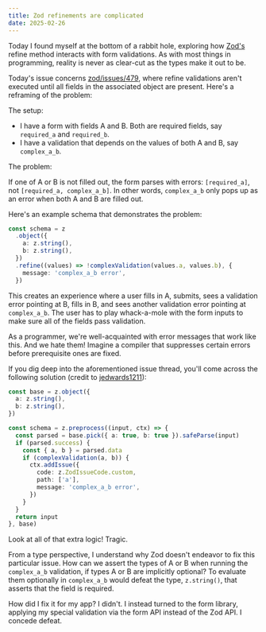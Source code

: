 ```yaml
---
title: Zod refinements are complicated
date: 2025-02-26
---
```


Today I found myself at the bottom of a rabbit hole, exploring how
[Zod's](https://zod.dev) refine method interacts with form validations. As with
most things in programming, reality is never as clear-cut as the types make it
out to be.

Today's issue concerns
[zod/issues/479](https://github.com/colinhacks/zod/issues/479), where refine
validations aren't executed until all fields in the associated object are
present. Here's a reframing of the problem:

The setup:

- I have a form with fields A and B. Both are required fields, say `required_a`
  and `required_b`.
- I have a validation that depends on the values of both A and B, say
  `complex_a_b`.

The problem:

If one of A or B is not filled out, the form parses with errors: `[required_a]`,
not `[required_a, complex_a_b]`. In other words, `complex_a_b` only pops up as
an error when both A and B are filled out.

Here's an example schema that demonstrates the problem:

```ts
const schema = z
  .object({
    a: z.string(),
    b: z.string(),
  })
  .refine((values) => !complexValidation(values.a, values.b), {
    message: 'complex_a_b error',
  })
```

This creates an experience where a user fills in A, submits, sees a validation
error pointing at B, fills in B, and sees another validation error pointing at
`complex_a_b`. The user has to play whack-a-mole with the form inputs to make
sure all of the fields pass validation.

As a programmer, we're well-acquainted with error messages that work like this.
And we hate them! Imagine a compiler that suppresses certain errors before
prerequisite ones are fixed.

If you dig deep into the aforementioned issue thread, you'll come across the
following solution (credit to
[jedwards1211](https://github.com/colinhacks/zod/issues/479#issuecomment-2429834215)):

```ts
const base = z.object({
  a: z.string(),
  b: z.string(),
})

const schema = z.preprocess((input, ctx) => {
  const parsed = base.pick({ a: true, b: true }).safeParse(input)
  if (parsed.success) {
    const { a, b } = parsed.data
    if (complexValidation(a, b)) {
      ctx.addIssue({
        code: z.ZodIssueCode.custom,
        path: ['a'],
        message: 'complex_a_b error',
      })
    }
  }
  return input
}, base)
```

Look at all of that extra logic! Tragic.

From a type perspective, I understand why Zod doesn't endeavor to fix this
particular issue. How can we assert the types of A or B when running the
`complex_a_b` validation, if types A or B are implicitly optional? To evaluate
them optionally in `complex_a_b` would defeat the type, `z.string()`, that
asserts that the field is required.

How did I fix it for my app? I didn't. I instead turned to the form library,
applying my special validation via the form API instead of the Zod API. I
concede defeat.
